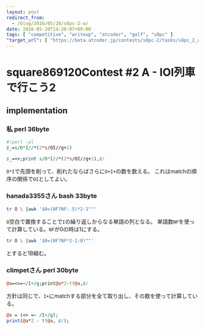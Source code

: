 ```yaml
---
layout: post
redirect_from:
  - /blog/2016/05/20/s8pc-2-a/
date: 2016-05-20T14:20:07+09:00
tags: [ "competitive", "writeup", "atcoder", "golf", "s8pc" ]
"target_url": [ "https://beta.atcoder.jp/contests/s8pc-2/tasks/s8pc_2_a" ]
---
```


# square869120Contest #2 A - IOI列車で行こう2

## implementation

### 私 perl 36byte

``` perl
#!perl -pl
$_=s/O*I//*(2*s/OI//g+1)
```

``` perl
$_=<>;print s/O*I//*(2*s/OI//g+1),$/
```

`O*I`で先頭を削って、削れたならばさらに`O+I+`の数を数える。
これはmatchの順序の関係で`OI`としてよい。

### hanada3355さん bash 33byte

``` bash
tr O \ |awk '$0=(NF?NF:.5)*2-1""'
```

`O`空白で置換することで`I`の繰り返しからなる単語の列となる。
単語数`NF`を使って計算している。`NF`が$0$の時は$1$にする。

``` bash
tr O \ |awk '$0=(NF?NF*2-1:0)""'
```

とすると1B縮む。

### climpetさん perl 30byte

``` perl
@a=<>=~/I+/g;print@a*2-!!@a,$/
```

方針は同じで、`I+`にmatchする部分を全て取り出し、その数を使って計算している。

``` perl
@a = (<> =~ /I+/g);
print(@a*2 - !!@a, $/);
```
